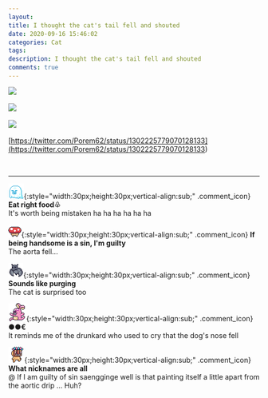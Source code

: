 ```yaml
---
layout: 
title: I thought the cat's tail fell and shouted
date: 2020-09-16 15:46:02
categories: Cat
tags: 
description: I thought the cat's tail fell and shouted
comments: true
---
```


![](https://blog.kakaocdn.net/dn/ba2BKj/btqITvo7faA/lmD2pVglc7Vx8qqKajkRm1/img.png)

![](https://blog.kakaocdn.net/dn/dfnxlP/btqITu4PAF5/mWbeltEyyZiQpeKkdLCYI0/img.jpg)

![](https://blog.kakaocdn.net/dn/GcolH/btqISv3WSfX/gXSnujhkB8wL1D8ZnAnpU0/img.png)

[https://twitter.com/Porem62/status/1302225779070128133](<https://twitter.com/Porem62/status/1302225779070128133>)

​

* * *

![comment](/assets/character/ghost.png){:style="width:30px;height:30px;vertical-align:sub;" .comment_icon} **Eat right food♧**  
It's worth being mistaken ha ha ha ha ha ha   
  
![comment](/assets/character/mushroom.png){:style="width:30px;height:30px;vertical-align:sub;" .comment_icon} **If being handsome is a sin, I'm guilty**  
The aorta fell...   
  
![comment](/assets/character/bat.png){:style="width:30px;height:30px;vertical-align:sub;" .comment_icon} **Sounds like purging**  
The cat is surprised too   
  
![comment](/assets/character/bunny.png){:style="width:30px;height:30px;vertical-align:sub;" .comment_icon} **●●€**  
It reminds me of the drunkard who used to cry that the dog's nose fell   
  
![comment](/assets/character/mask.png){:style="width:30px;height:30px;vertical-align:sub;" .comment_icon} **What nicknames are all**  
@ If I am guilty of sin saengginge well is that painting itself a little apart from the aortic drip ... Huh?  
  

